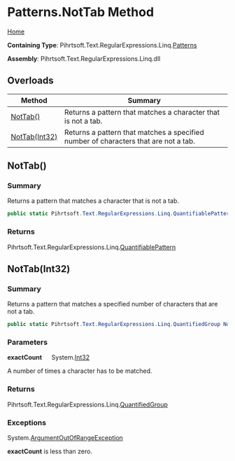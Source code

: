 # Patterns\.NotTab Method

[Home](../../../../../../README.md)

**Containing Type**: Pihrtsoft\.Text\.RegularExpressions\.Linq\.[Patterns](../README.md)

**Assembly**: Pihrtsoft\.Text\.RegularExpressions\.Linq\.dll

## Overloads

| Method | Summary |
| ------ | ------- |
| [NotTab()](#Pihrtsoft_Text_RegularExpressions_Linq_Patterns_NotTab) | Returns a pattern that matches a character that is not a tab\. |
| [NotTab(Int32)](#Pihrtsoft_Text_RegularExpressions_Linq_Patterns_NotTab_System_Int32_) | Returns a pattern that matches a specified number of characters that are not a tab\. |

## NotTab\(\) <a name="Pihrtsoft_Text_RegularExpressions_Linq_Patterns_NotTab"></a>

### Summary

Returns a pattern that matches a character that is not a tab\.

```csharp
public static Pihrtsoft.Text.RegularExpressions.Linq.QuantifiablePattern NotTab()
```

### Returns

Pihrtsoft\.Text\.RegularExpressions\.Linq\.[QuantifiablePattern](../../QuantifiablePattern/README.md)

## NotTab\(Int32\) <a name="Pihrtsoft_Text_RegularExpressions_Linq_Patterns_NotTab_System_Int32_"></a>

### Summary

Returns a pattern that matches a specified number of characters that are not a tab\.

```csharp
public static Pihrtsoft.Text.RegularExpressions.Linq.QuantifiedGroup NotTab(int exactCount)
```

### Parameters

**exactCount** &emsp; System\.[Int32](https://docs.microsoft.com/en-us/dotnet/api/system.int32)

A number of times a character has to be matched\.

### Returns

Pihrtsoft\.Text\.RegularExpressions\.Linq\.[QuantifiedGroup](../../QuantifiedGroup/README.md)

### Exceptions

System\.[ArgumentOutOfRangeException](https://docs.microsoft.com/en-us/dotnet/api/system.argumentoutofrangeexception)

**exactCount** is less than zero\.

